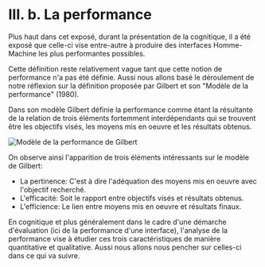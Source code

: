 # III. b. La performance

Plus haut dans cet exposé, durant la présentation de la cognitique, il a été exposé que celle-ci vise entre-autre à produire des interfaces Homme-Machine les plus performantes possibles. 

Cette définition reste relativement vague tant que cette notion de performance n'a pas été définie. Aussi nous allons basé le déroulement de notre réflexion sur la définition proposée par Gilbert et son "Modèle de la performance" (1980).

Dans son modèle Gilbert définie la performance comme étant la résultante de la relation de trois éléments fortemment interdépendants qui se trouvent être les objectifs visés, les moyens mis en oeuvre et les résultats obtenus.

![Modèle de la performance de Gilbert](https://upload.wikimedia.org/wikipedia/commons/7/74/Modele_performance_Gilbert_bonifi%C3%A9.jpg)

On observe ainsi l'apparition de trois éléments intéressants sur le modèle de Gilbert:

* La pertinence: C'est à dire l'adéquation des moyens mis en oeuvre avec l'objectif recherché.
* L'efficacité: Soit le rapport entre objectifs visés et résultats obtenus.
* L'efficience: Le lien entre moyens mis en oeuvre et résultats finaux. 

En cognitique et plus généralement dans le cadre d'une démarche d'évaluation (ici de la performance d'une interface), l'analyse de la performance vise à étudier ces trois caractéristiques de manière quantitative et qualitative. 
Aussi nous allons nous pencher sur celles-ci dans ce qui va suivre.


 
